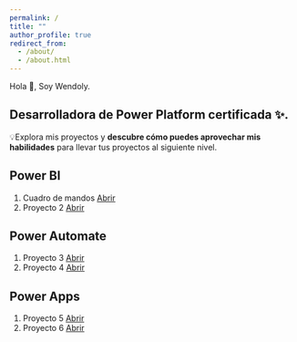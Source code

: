 ```yaml
---
permalink: /
title: ""
author_profile: true
redirect_from: 
  - /about/
  - /about.html
---
```



Hola 👋, Soy Wendoly.

Desarrolladora de **Power Platform** certificada ✨. 
------

💡Explora mis proyectos y **descubre cómo puedes aprovechar mis habilidades** para llevar tus proyectos al siguiente nivel.

Power BI
------
1. Cuadro de mandos [Abrir](https://wendolyponce.github.io/portfolio/power-bi-1/) 
1. Proyecto 2 [Abrir](https://wendolyponce.github.io/portfolio/power-bi-1/) 

Power Automate
------
1. Proyecto 3 [Abrir](https://wendolyponce.github.io/portfolio/power-automate-1/) 
1. Proyecto 4 [Abrir](https://wendolyponce.github.io/portfolio/power-automate-1/) 

Power Apps
------
1. Proyecto 5 [Abrir](https://wendolyponce.github.io/portfolio/power-apps-1/) 
1. Proyecto 6 [Abrir](https://wendolyponce.github.io/portfolio/power-apps-1/) 